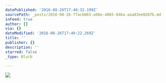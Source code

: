 ```yaml
---
datePublished: '2016-08-26T17:40:32.199Z'
sourcePath: _posts/2016-08-26-7facb865-a98e-4865-846a-aaa83ee026fb.md
inFeed: true
author: []
via: {}
dateModified: '2016-08-26T17:40:22.269Z'
title: ''
publisher: {}
description: ''
starred: false
_type: Blurb

---
```

![](https://imgflo.herokuapp.com/graph/vahj1ThiexotieMo/00cae4f68501e9a6a85d00b9851b2ec4/croprotate.jpg?cropheight=2530&cropwidth=3798&degrees=0&input=https%3A%2F%2Fthe-grid-user-content.s3-us-west-2.amazonaws.com%2F2ea2d03e-2c60-40a6-aeba-a9f4dc209570.jpg&x=0&y=0)